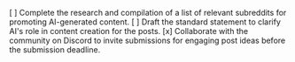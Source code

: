 [ ] Complete the research and compilation of a list of relevant subreddits for promoting AI-generated content.
[ ] Draft the standard statement to clarify AI's role in content creation for the posts.
[x] Collaborate with the community on Discord to invite submissions for engaging post ideas before the submission deadline.